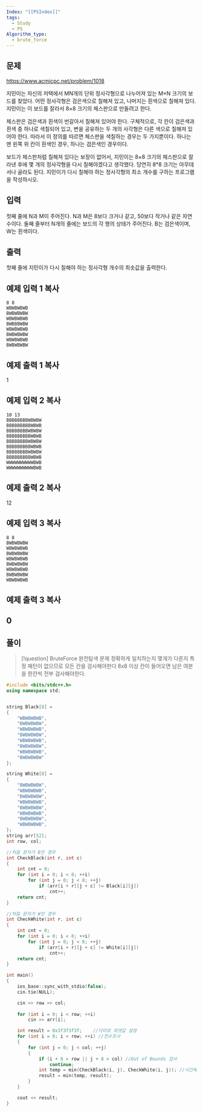 ```yaml
---
Index: "[[PSIndex]]"
tags:
  - Study
  - PS
Algorithm_type:
  - brute_force
---
```


## 문제
https://www.acmicpc.net/problem/1018

지민이는 자신의 저택에서 MN개의 단위 정사각형으로 나누어져 있는 M×N 크기의 보드를 찾았다. 어떤 정사각형은 검은색으로 칠해져 있고, 나머지는 흰색으로 칠해져 있다. 지민이는 이 보드를 잘라서 8×8 크기의 체스판으로 만들려고 한다.

체스판은 검은색과 흰색이 번갈아서 칠해져 있어야 한다. 구체적으로, 각 칸이 검은색과 흰색 중 하나로 색칠되어 있고, 변을 공유하는 두 개의 사각형은 다른 색으로 칠해져 있어야 한다. 따라서 이 정의를 따르면 체스판을 색칠하는 경우는 두 가지뿐이다. 하나는 맨 왼쪽 위 칸이 흰색인 경우, 하나는 검은색인 경우이다.

보드가 체스판처럼 칠해져 있다는 보장이 없어서, 지민이는 8×8 크기의 체스판으로 잘라낸 후에 몇 개의 정사각형을 다시 칠해야겠다고 생각했다. 당연히 8\*8 크기는 아무데서나 골라도 된다. 지민이가 다시 칠해야 하는 정사각형의 최소 개수를 구하는 프로그램을 작성하시오.

## 입력

첫째 줄에 N과 M이 주어진다. N과 M은 8보다 크거나 같고, 50보다 작거나 같은 자연수이다. 둘째 줄부터 N개의 줄에는 보드의 각 행의 상태가 주어진다. B는 검은색이며, W는 흰색이다.

## 출력

첫째 줄에 지민이가 다시 칠해야 하는 정사각형 개수의 최솟값을 출력한다.

## 예제 입력 1 복사
```
8 8
WBWBWBWB
BWBWBWBW
WBWBWBWB
BWBBBWBW
WBWBWBWB
BWBWBWBW
WBWBWBWB
BWBWBWBW

```

## 예제 출력 1 복사

1

## 예제 입력 2 복사
```
10 13
BBBBBBBBWBWBW
BBBBBBBBBWBWB
BBBBBBBBWBWBW
BBBBBBBBBWBWB
BBBBBBBBWBWBW
BBBBBBBBBWBWB
BBBBBBBBWBWBW
BBBBBBBBBWBWB
WWWWWWWWWWBWB
WWWWWWWWWWBWB
```


## 예제 출력 2 복사

12

## 예제 입력 3 복사
```
8 8
BWBWBWBW
WBWBWBWB
BWBWBWBW
WBWBWBWB
BWBWBWBW
WBWBWBWB
BWBWBWBW
WBWBWBWB
```


## 예제 출력 3 복사

0
   
---
## 풀이
> [!question] BruteForce
> 완전탐색 문제
> 정확하게 일치하는지 몇개가 다른지 특정 패턴이 없으므로 모든 칸을 검사해야한다
> 8x8 이상 칸이 들어오면 남은 여분을 한칸씩 전부 검사해야한다.

```cpp
#include <bits/stdc++.h>
using namespace std;


string Black[8] =
{
    "WBWBWBWB",
    "BWBWBWBW",
    "WBWBWBWB",
    "BWBWBWBW",
    "WBWBWBWB",
    "BWBWBWBW",
    "WBWBWBWB",
    "BWBWBWBW"
};

string White[8] =
{
    "BWBWBWBW",
    "WBWBWBWB",
    "BWBWBWBW",
    "WBWBWBWB",
    "BWBWBWBW",
    "WBWBWBWB",
    "BWBWBWBW",
    "WBWBWBWB",
};
string arr[52];
int row, col;

//처음 문자가 B인 경우
int CheckBlack(int r, int c)
{
    int cnt = 0;
    for (int i = 0; i < 8; ++i)
        for (int j = 0; j < 8; ++j)
            if (arr[i + r][j + c] != Black[i][j])
                cnt++;
    return cnt;
}

//처음 문자가 W인 경우
int CheckWhite(int r, int c)
{
    int cnt = 0;
    for (int i = 0; i < 8; ++i)
        for (int j = 0; j < 8; ++j)
            if (arr[i + r][j + c] != White[i][j])
                cnt++;
    return cnt;
}

int main()
{
    ios_base::sync_with_stdio(false);
    cin.tie(NULL);

    cin >> row >> col;
    
    for (int i = 0; i < row; ++i)
        cin >> arr[i];

    int result = 0x3f3f3f3f;    //더미로 최댓값 설정
    for (int i = 0; i < row; ++i) //전수조사
    {
        for (int j = 0; j < col; ++j)
        {
            if (i + 8 > row || j + 8 > col) //Out of Bounds 검사
                continue;
            int temp = min(CheckBlack(i, j), CheckWhite(i, j)); //시간복잡도는 O(NM*64)이다. 즉, O(N^2)
            result = min(temp, result);
        }
    }

    cout << result;
}
```